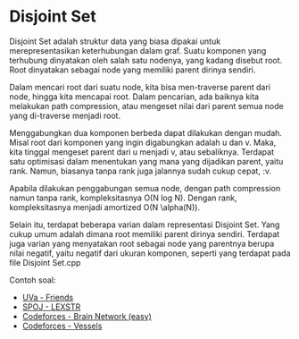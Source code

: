 # Disjoint Set

Disjoint Set adalah struktur data yang biasa dipakai untuk merepresentasikan keterhubungan dalam graf. Suatu komponen yang terhubung dinyatakan oleh salah satu nodenya, yang kadang disebut root. Root dinyatakan sebagai node yang memiliki parent dirinya sendiri. 

Dalam mencari root dari suatu node, kita bisa men-traverse parent dari node, hingga kita mencapai root. Dalam pencarian, ada baiknya kita melakukan path compression, atau mengeset nilai dari parent semua node yang di-traverse menjadi root.

Menggabungkan dua komponen berbeda dapat dilakukan dengan mudah. Misal root dari komponen yang ingin digabungkan adalah u dan v. Maka, kita tinggal mengeset parent dari u menjadi v, atau sebaliknya. Terdapat satu optimisasi dalam menentukan yang mana yang dijadikan parent, yaitu rank. Namun, biasanya tanpa rank juga jalannya sudah cukup cepat, :v.

Apabila dilakukan penggabungan semua node, dengan path compression namun tanpa rank, kompleksitasnya O(N log N). Dengan rank, kompleksitasnya menjadi amortized O(N \alpha(N)).

Selain itu, terdapat beberapa varian dalam representasi Disjoint Set. Yang cukup umum adalah dimana root memiliki parent dirinya sendiri. Terdapat juga varian yang menyatakan root sebagai node yang parentnya berupa nilai negatif, yaitu negatif dari ukuran komponen, seperti yang terdapat pada file Disjoint Set.cpp

Contoh soal:

- [UVa - Friends](https://uva.onlinejudge.org/index.php?option=onlinejudge&page=show_problem&problem=1549)
- [SPOJ - LEXSTR](http://www.spoj.com/problems/LEXSTR/)
- [Codeforces - Brain Network (easy)](http://codeforces.com/problemset/problem/690/C1)
- [Codeforces - Vessels](http://codeforces.com/problemset/problem/371/D)
